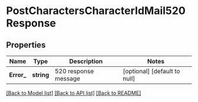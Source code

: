 # PostCharactersCharacterIdMail520Response

## Properties
Name | Type | Description | Notes
------------ | ------------- | ------------- | -------------
**Error_** | **string** | 520 response message | [optional] [default to null]

[[Back to Model list]](../README.md#documentation-for-models) [[Back to API list]](../README.md#documentation-for-api-endpoints) [[Back to README]](../README.md)


